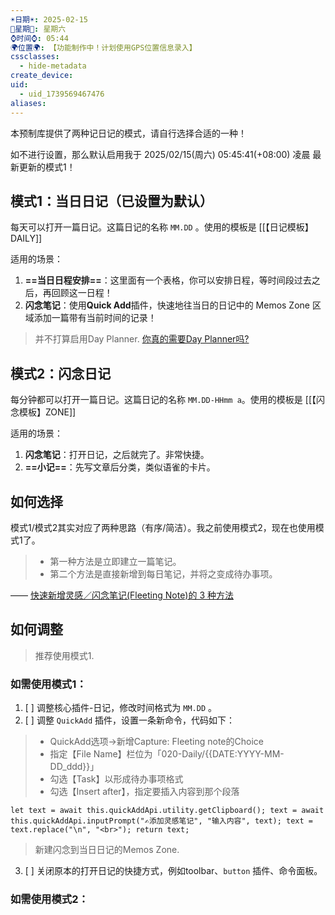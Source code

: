 ```yaml
---
☀️日期☀️: 2025-02-15
📆星期📆: 星期六
⌚️时间⌚️: 05:44
🌍位置🌍: 【功能制作中！计划使用GPS位置信息录入】
cssclasses:
  - hide-metadata
create_device: 
uid:
  - uid_1739569467476
aliases:
---
```


本预制库提供了两种记日记的模式，请自行选择合适的一种！

如不进行设置，那么默认启用我于 2025/02/15(周六) 05:45:41(+08:00) 凌晨 最新更新的模式1！

## 模式1：当日日记（已设置为默认）

每天可以打开一篇日记。这篇日记的名称 `MM.DD` 。使用的模板是 [[【日记模板】DAILY]]

适用的场景：

1. **==当日日程安排==**：这里面有一个表格，你可以安排日程，等时间段过去之后，再回顾这一日程！
2. **闪念笔记**：使用**Quick Add**插件，快速地往当日的日记中的 Memos Zone 区域添加一篇带有当前时间的记录！

> 并不打算启用Day Planner. [你真的需要Day Planner吗?](https://forum-zh.obsidian.md/t/topic/297)

## 模式2：闪念日记


每分钟都可以打开一篇日记。这篇日记的名称 `MM.DD-HHmm a`。使用的模板是 [[【闪念模板】ZONE]]

适用的场景：

1. **闪念笔记**：打开日记，之后就完了。非常快捷。
2. **==小记==**：先写文章后分类，类似语雀的卡片。


## 如何选择

模式1/模式2其实对应了两种思路（有序/简洁）。我之前使用模式2，现在也使用模式1了。

> - 第一种方法是立即建立一篇笔记。
> - 第二个方法是直接新增到每日笔记，并将之变成待办事项。

—— [快速新增灵感／闪念笔记(Fleeting Note)的 3 种方法](https://sspai.com/post/69227)

## 如何调整

> 推荐使用模式1.
### 如需使用模式1：

1. [ ] 调整核心插件-日记，修改时间格式为 `MM.DD` 。
2. [ ] 调整 `QuickAdd` 插件，设置一条新命令，代码如下：

> - QuickAdd选项→新增Capture: Fleeting note的Choice
> - 指定【File Name】栏位为「020-Daily/{{DATE:YYYY-MM-DD\_ddd}}」
> - 勾选【Task】以形成待办事项格式
> - 勾选【Insert after】，指定要插入内容到那个段落

```
let text = await this.quickAddApi.utility.getClipboard(); text = await this.quickAddApi.inputPrompt("✍添加灵感笔记", "输入内容", text); text = text.replace("\n", "<br>"); return text;
```

> 新建闪念到当日日记的Memos Zone.


3. [ ] 关闭原本的打开日记的快捷方式，例如toolbar、`button` 插件、命令面板。


### 如需使用模式2：

